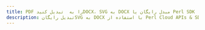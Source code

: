 ---title: PDF را به  تبدیل کنیدDOCX، SVG به DOCX مبدل رایگان یا Perl SDKdescription: تبدیل رایگانSVG به DOCX با استفاده از Perl Cloud APIs & SDK همچنین اسناد PDF را در Cloud ایجاد، ویرایش و رندر کنید.---